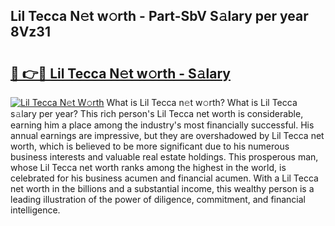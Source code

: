 ## Lil Tecca N𝚎t w𝚘rth - Part-SbV S𝚊lary per year 8Vz31

# <h2><a href="http://gc2abs.nevu.top/?p=Lil+Tecca">🔗 👉🔴 Lil Tecca N𝚎t w𝚘rth - S𝚊lary</a></h2>

[![Lil Tecca N𝚎t W𝚘rth](https://i.imgur.com/Oavwk0R.jpeg)](http://gc2abs.nevu.top/?p=Lil+Tecca)
What is Lil Tecca n𝚎t w𝚘rth? What is Lil Tecca s𝚊lary per year?
This rich person's Lil Tecca net worth is considerable, earning him a place among the industry's most financially successful. His annual earnings are impressive, but they are overshadowed by Lil Tecca net worth, which is believed to be more significant due to his numerous business interests and valuable real estate holdings. This prosperous man, whose Lil Tecca net worth ranks among the highest in the world, is celebrated for his business acumen and financial acumen. With a Lil Tecca net worth in the billions and a substantial income, this wealthy person is a leading illustration of the power of diligence, commitment, and financial intelligence.
